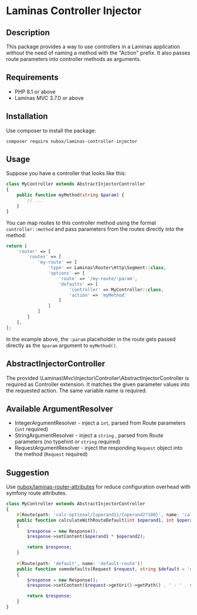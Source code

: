 # Laminas Controller Injector

## Description

This package provides a way to use controllers in a Laminas application without the need of naming a method with the "Action" prefix. It also passes route parameters into controller methods as arguments.

## Requirements

- PHP 8.1 or above
- Laminas MVC 3.7.0 or above

## Installation

Use composer to install the package:

`composer require nubox/laminas-controller-injector`

## Usage

Suppose you have a controller that looks like this:

```php
class MyController extends AbstractInjectorController
{ 
    public function myMethod(string $param) { 
        // ... 
    } 
}
```

You can map routes to this controller method using the format `controller::method` and
pass parameters from the routes directly into the method:

```php
return [
    'router' => [
        'routes' => [
            'my-route' => [
                'type' => Laminas\Router\Http\Segment::class,
                'options' => [
                    'route' => '/my-route/:param',
                    'defaults' => [
                        'controller' => MyController::class,
                        'action' => 'myMethod'
                    ]
                ]
            ]
        ]
    ],
];
```

In the example above, the `:param` placeholder in the route gets passed directly as the `$param` argument
to `myMethod()`.

## AbstractInjectorController

The provided \Laminas\Mvc\Injector\Controller\AbstractInjectorController is required as Controller extension.
It matches the given parameter values into the requested action. The same variable name is required.

## Available ArgumentResolver

* IntegerArgumentResolver - inject a `int`, parsed from Route parameters (`int` required)
* StringArgumentResolver - inject a `string` , parsed from Route parameters (no typehint or `string` required)
* RequestArgumentResolver - inject the responding `Request` object into the method (`Request` required)

## Suggestion

Use [nubox/laminas-router-attributes](https://github.com/nusphere/laminas-router-attributes) for reduce configuration
overhead with symfony route attributes.

```php
class MyController extends AbstractInjectorController
{ 
    #[Route(path: 'calc-optional/{operand1}/{operand2?100}', name: 'calc-optional-route')]
    public function calculateWithRouteDefault(int $operand1, int $operand2 = 100): Response
    {
        $response = new Response();
        $response->setContent($operand1 * $operand2);

        return $response;
    }
    
    #[Route(path: 'default', name: 'default-route')]
    public function somedefaults(Request $request, string $default = 'defaults'): Response
    {
        $response = new Response();
        $response->setContent($request->getUri()->getPath() . ' - ' . $default);

        return $response;
    }
}
```

